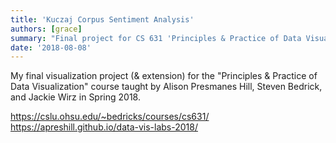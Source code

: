 ```yaml
---
title: 'Kuczaj Corpus Sentiment Analysis'
authors: [grace]
summary: "Final project for CS 631 'Principles & Practice of Data Visualization'"
date: '2018-08-08'
---
```


My final visualization project (& extension) for the "Principles & Practice of Data Visualization" course taught by Alison Presmanes Hill, Steven Bedrick, and Jackie Wirz in Spring 2018.


https://cslu.ohsu.edu/~bedricks/courses/cs631/
https://apreshill.github.io/data-vis-labs-2018/